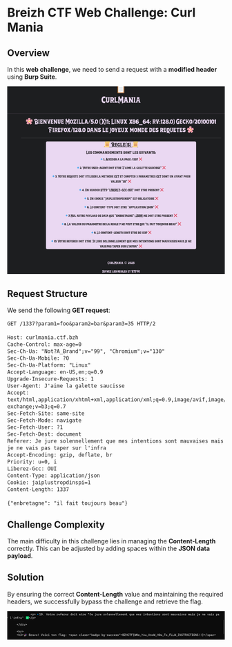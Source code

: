 # Breizh CTF Web Challenge: Curl Mania

## Overview

In this **web challenge**, we need to send a request with a **modified header** using **Burp Suite**.

<div align="center">
  <img src="https://github.com/10T4/write-up/blob/main/images/Image10.png" alt="curlmania">
</div>

## Request Structure

We send the following **GET request**:

```
GET /1337?param1=foo&param2=bar&param3=35 HTTP/2

Host: curlmania.ctf.bzh
Cache-Control: max-age=0
Sec-Ch-Ua: "Not?A_Brand";v="99", "Chromium";v="130"
Sec-Ch-Ua-Mobile: ?0
Sec-Ch-Ua-Platform: "Linux"
Accept-Language: en-US,en;q=0.9
Upgrade-Insecure-Requests: 1
User-Agent: J'aime la galette saucisse
Accept: text/html,application/xhtml+xml,application/xml;q=0.9,image/avif,image/webp,image/apng,*/*;q=0.8,application/signed-exchange;v=b3;q=0.7
Sec-Fetch-Site: same-site
Sec-Fetch-Mode: navigate
Sec-Fetch-User: ?1
Sec-Fetch-Dest: document
Referer: Je jure solennellement que mes intentions sont mauvaises mais je ne vais pas taper sur l'infra
Accept-Encoding: gzip, deflate, br
Priority: u=0, i
Liberez-Gcc: OUI
Content-Type: application/json
Cookie: jaiplustropdinspi=1
Content-Length: 1337

{"enbretagne": "il fait toujours beau"}
```

## Challenge Complexity

The main difficulty in this challenge lies in managing the **Content-Length** correctly. This can be adjusted by adding spaces within the **JSON data payload**.

## Solution

By ensuring the correct **Content-Length** value and maintaining the required headers, we successfully bypass the challenge and retrieve the flag.

<div align="center">
  <img src="https://github.com/10T4/write-up/blob/main/images/Image11.png" alt="curlmania">
</div>


